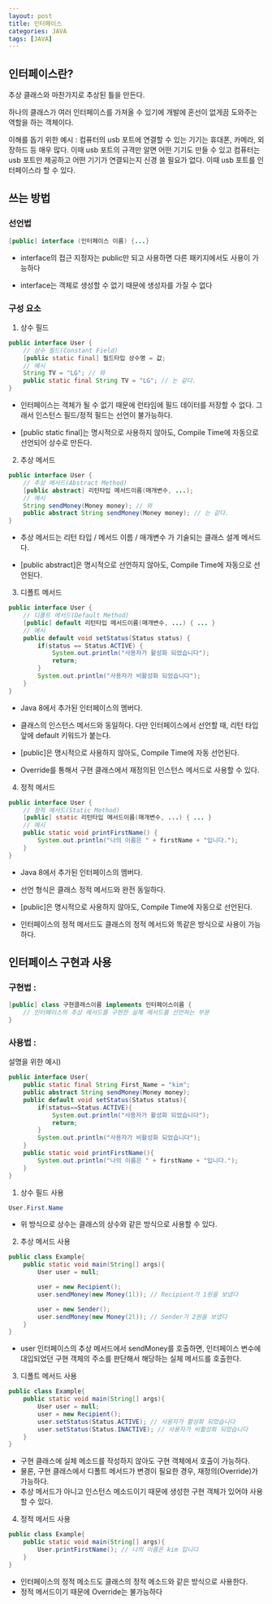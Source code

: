```yaml
---
layout: post
title: 인터페이스
categories: JAVA
tags: [JAVA]
---
```

## 인터페이스란?
추상 클래스와 마찬가지로 추상된 틀을 만든다.

하나의 클래스가 여러 인터페이스를 가져올 수 있기에 개발에 혼선이 없게끔 도와주는 역할을 하는 객체이다.

이해를 돕기 위한 예시 :
컴퓨터의 usb 포트에 연결할 수 있는 기기는 휴대폰, 카메라, 외장하드 등 매우 많다. 이때 usb 포트의 규격만 알면 어떤 기기도 만들 수 있고 컴퓨터는 usb 포트만 제공하고 어떤 기기가 연결되는지 신경 쓸 필요가 없다. 이때 usb 포트를 인터페이스라 할 수 있다.
## 쓰는 방법

### 선언법

```java
[public] interface (인터페이스 이름) {...}
```

* interface의 접근 지정자는 public만 되고 사용하면 다른 패키지에서도 사용이 가능하다

* interface는 객체로 생성할 수 없기 때문에 생성자를 가질 수 없다

### 구성 요소

1. 상수 필드

```java
public interface User {
    // 상수 필드(Constant Field)
    [public static final] 필드타입 상수명 = 값;
    // 예시
    String TV = "LG"; // 와
    public static final String TV = "LG"; // 는 같다.
}
```

* 인터페이스는 객체가 될 수 없기 때문에 런타임에 필드 데이터를 저장할 수 없다. 그래서 인스턴스 필드/정적 필드는 선언이 불가능하다.

* [public static final]는 명시적으로 사용하지 않아도, Compile Time에 자동으로 선언되어 상수로 만든다.

2. 추상 메서드

```java
public interface User {
    // 추상 메서드(Abstract Method)
    [public abstract] 리턴타입 메서드이름(매개변수, ...);
    // 예시
    String sendMoney(Money money); // 와
    public abstract String sendMoney(Money money); // 는 같다.
}
```

* 추상 메서드는 리턴 타입 / 메서드 이름 / 매개변수 가 기술되는 클래스 설계 메서드다.

* [public abstract]은 명시적으로 선언하지 않아도, Compile Time에 자동으로 선언된다.

3. 디폴트 메서드

```java
public interface User {
    // 디폴트 메서드(Default Method)
    [public] default 리턴타입 메서드이름(매개변수, ...) { ... }
    // 예시
    public default void setStatus(Status status) {
        if(status == Status.ACTIVE) {
            System.out.println("사용자가 활성화 되었습니다");
            return;
        }
        System.out.println("사용자가 비활성화 되었습니다");
    }
}
```

* Java 8에서 추가된 인터페이스의 멤버다.

* 클래스의 인스턴스 메서드와 동일하다. 다만 인터페이스에서 선언할 때, 리턴 타입 앞에 default 키워드가 붙는다.

* [public]은 명시적으로 사용하지 않아도, Compile Time에 자동 선언된다.

* Override를 통해서 구현 클래스에서 재정의된 인스턴스 메서드로 사용할 수 있다.

4. 정적 메서드
```java
public interface User {
    // 정적 메서드(Static Method)
    [public] static 리턴타입 메서드이름(매개변수, ...) { ... }
    // 예시
    public static void printFirstName() {
        System.out.println("나의 이름은 " + firstName + "입니다.");
    }
}
```

* Java 8에서 추가된 인터페이스의 멤버다.

* 선언 형식은 클래스 정적 메서드와 완전 동일하다.

* [public]은 명시적으로 사용하지 않아도, Compile Time에 자동으로 선언된다.

* 인터페이스의 정적 메서드도 클래스의 정적 메서드와 똑같은 방식으로 사용이 가능하다.

## 인터페이스 구현과 사용

### 구현법 :

```java
[public] class 구현클래스이름 implements 인터페이스이름 {
    // 인터페이스의 추상 메서드를 구현한 실체 메서드를 선언하는 부분
}
```

### 사용법 :

설명을 위한 예시)

```java
public interface User{
    public static final String First_Name = "kim";
    public abstract String sendMoney(Money money);
    public default void setStatus(Status status){
        if(status==Status.ACTIVE){
            System.out.println("사용자가 활성화 되었습니다");
            return;
        }
        System.out.println("사용자가 비활성화 되었습니다");
    }
    public static void printFirstName(){
        System.out.println("나의 이름은 " + firstName + "입니다.");
    }
}
```

1. 상수 필드 사용
```java
User.First.Name
```
* 위 방식으로 상수는 클래스의 상수와 같은 방식으로 사용할 수 있다.
2. 추상 메서드 사용
```java
public class Example{
    public static void main(String[] args){
        User user = null;

        user = new Recipient();
        user.sendMoney(new Money(1l)); // Recipient가 1원을 보냈다

        user = new Sender();
        user.sendMoney(new Money(2l)); // Sender가 2원을 보냈다
    }
}
```
* user 인터페이스의 추상 메서드에서 sendMoney를 호출하면, 인터페이스 변수에 대입되었던 구현 객체의 주소를 판단해서 해당하는 실체 메서드를 호출한다.

3. 디폴트 메서드 사용
```java
public class Example{
    public static void main(String[] args){
        User user = null;
        user = new Recipient();
        user.setStatus(Status.ACTIVE); // 사용자가 활성화 되었습니다
        user.setStatus(Status.INACTIVE); // 사용자가 비활성화 되었습니다
    }
}
```
* 구현 클래스에 실체 메소드를 작성하지 않아도 구현 객체에서 호출이 가능하다.
* 물론, 구현 클래스에서 디폴트 메서드가 변경이 필요한 경우, 재정의(Override)가 가능하다.
* 추상 메서드가 아니고 인스턴스 메소드이기 때문에 생성한 구현 객체가 있어야 사용할 수 있다.
4. 정적 메서드 사용
```java
public class Example{
    public static void main(String[] args){
        User.printFirstName(); // 나의 이름은 kim 입니다
    }
}
```
* 인터페이스의 정적 메소드도 클래스의 정적 메소드와 같은 방식으로 사용한다.
* 정적 메서드이기 때문에 Override는 불가능하다